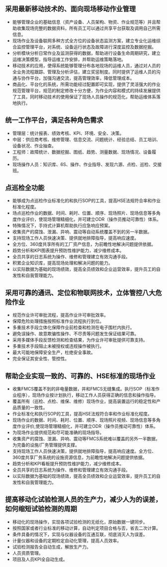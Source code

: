 ## 采用最新移动技术的、面向现场移动作业管理

* 能够管理企业的基础信息（资产设备、人员架构、物资、作业规范等）并且帮助收集现场完整的数据资料，所有员工可以通过共享平台获取及调用自己所需信息。
* 现场作业及设备联网多种方式全方位的设备状态监测方案，建立专业化运维综合监控管理平台，对系统、设备运行状态及故障进行深度监控及数据挖掘。
* 分析模块分析日常作业及监测获得的数据，帮助进行设备生命周期研究，建立运维决策模型，指导运维工作安排，并帮助运维策略落地。
* 移动技术的应用，使得系统能够管理分布各地现场的运维人员，通过对人员的全业务流程跟踪、管理及分析评估，建立奖惩制度。同时提供了运维人员的沟通与协作平台，加强沟通交流，提高管理效率，降低管理成本。
* 商品化、平台化的系统，所需功能经过配置即可实现，提供了灵活强大的作业规范管理平台，规范的制定修改十分方便，为作业内容和模式的持续发展提供了工具，同时移动技术的使用保证了现场人员操作的规范化，帮助运维体系落地执行。

## 统一工作平台，满足各种角色需求

* 管理层：统计报表、绩效考核、KPI、环境、安全、决策。
* 中层：供应商考核、维修管理、信息交流、问题统计、经验总结、员工培训、设备状况、作业抽查。
* 工程师：故障统计、数据挖掘、图纸、趋势、测量数据、现场情况、设备履历。
* 现场操作人员：知识库、6S、操作、作业指导、发现六源、点检、巡检、交接班。

## 点巡检全功能

* 能够成为点巡检作业标准化的和执行SOP的工具，提高HSE法规符合率和作业标准化程度。
* 场点巡检作业的数据、时间、耗时、位置、顺序、现场照片、现场信息等多角度作业评价，使现场管理精细化，并可建立ODR（操作员推动可靠性）体系。
* 特殊情况下，手持式计算机帮助执行应急响应预案。
* 收集资产的腐蚀、泄漏、异响、震动等自动系统覆盖不到的另一半数据。
* 支持现场工作人员快速决策、提供就地排障指导，提高响应速度。
* 全方位、360度共享所有的工厂资产信息，为前瞻性地解决问题提供依据。
* 趋势分析和KPI图表提升预防性维护能力，减少维修成本。
* 全员共享的日志系统为操作、维修和管理建立有效沟通手段。
* 积累企业知识库，提高现场处理和解决问题的能力。
* 以实际数据为基础的现场绩效，提高全员绩效和企业运营效率，提升员工的自发性和自我管理能力。

## 采用可靠的通讯、定位和物联网技术，立体管控八大危险作业

* 规范作业许可审批流程，提高作业许可审批效率。
* 保障危险处理措施按照标准作业流程执行到位。
* 多重技术手段立体化保障作业前检查和检测在电子围栏内执行。
* 避免误操作、故意欺骗性操作、不尽责等问题发生保证结果可靠。
* 采用多媒体手段反馈检测和检查结果，为作业许可审批提供可靠支持。
* 多重技术手段阻止未被授权或违规操作被执行。
* 最大可能地保障安全生产，杜绝安全事故。
* 完全保证其安全性、管控性。

## 帮助企业实现一致的、可靠的、HSE标准的现场作业  

* 收集FMCS覆盖不到的非电量数据，并和FMCS无缝集成。执行SOP（标准作业程序），现场作业按计划执行，移动工作人员获得正确的信息和操作指导。
* 覆盖所有（巡检、点检、维保、维修）现场作业，提高装置运行的稳定性和产品质量的一致性。
* 作业标准化和执行SOP的工具，提高HSE法规符合率和作业标准化程度。
* 现场作业的数据、时间、耗时、位置、顺序、现场照片视频、现场信息等多角度作业评价,使现场管理精细化，并可建立ODR（操作员推动可靠性）体系。
* 为现场作业提供规范和尽可能准确的现场指导。
* 收集资产的腐蚀、泄漏、异响、震动等FMCS系统难以覆盖的另外一半数据，为完备的设施/厂务管理提供支撑。
* 支持现场工作人员快速决策，提供就地排障指导，提高响应速度。全方位、360度共享厂务系统的设施资源信息，为前瞻性地解决问题提供依据。
* 趋势分析和KPI看板提升预防性维护能力，减少维修成本。
* 全员共享的日志系统为操作、维修和管理建立有效沟通手段。
* 以实际数据为基础的现场绩效，提高全员绩效和企业运营效率，提升员工的自发性和自我管理能力。

## 提高移动化试验检测人员的生产力，减少人为的误差，如何缩短试验检测的周期

* 移动化的现场操作，实现各项试验检测的无纸化，原始数据一键同步。
* 按照国家或者行业标准的移动计算，自动判定项目合格与否，省去二次计算。
* 条件具备的情况下，实现与仪器设备的互通互联，彻底消灭人为误差。
* 计量仪器和设备的定期检定自动化管理，提高人员效率。
* 试验检测报告全自动生成，解放生产力。
* 人员资质管理。
* 项目及人员KPI全自动生成。
